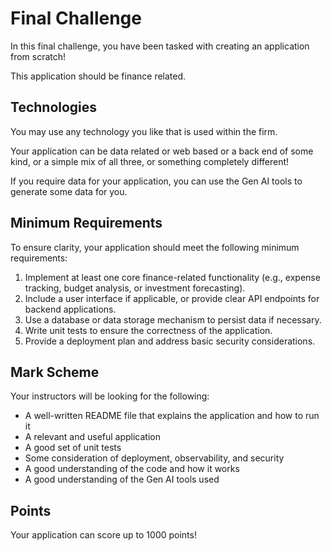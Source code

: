 # Final Challenge

In this final challenge, you have been tasked with creating an application from scratch!

This application should be finance related.

## Technologies

You may use any technology you like that is used within the firm.

Your application can be data related or web based or a back end of some kind, or a simple mix of all three, or something completely different!

If you require data for your application, you can use the Gen AI tools to generate some data for you.

## Minimum Requirements

To ensure clarity, your application should meet the following minimum requirements:
1. Implement at least one core finance-related functionality (e.g., expense tracking, budget analysis, or investment forecasting).
2. Include a user interface if applicable, or provide clear API endpoints for backend applications.
3. Use a database or data storage mechanism to persist data if necessary.
4. Write unit tests to ensure the correctness of the application.
5. Provide a deployment plan and address basic security considerations.

## Mark Scheme
Your instructors will be looking for the following:
- A well-written README file that explains the application and how to run it
- A relevant and useful application
- A good set of unit tests
- Some consideration of deployment, observability, and security
- A good understanding of the code and how it works
- A good understanding of the Gen AI tools used

## Points
Your application can score up to 1000 points!

